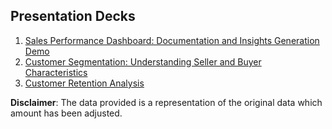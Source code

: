 ## Presentation Decks

1. [Sales Performance Dashboard: Documentation and Insights Generation Demo](https://docs.google.com/presentation/d/13T6KiZi6NX5FVsSbd1xmHICup-zOtvDbsWYj8M7Ir0Y/edit?usp=sharing)
2. [Customer Segmentation: Understanding Seller and Buyer Characteristics](https://docs.google.com/presentation/d/10iVlLZvmqyUgvfHouQRtzATwglO94ZJrPTPnyoi1zIc/edit?usp=sharing)
3. [Customer Retention Analysis](https://www.canva.com/design/DAGFG0Zcxqk/RdtIQZePYMr09KqFRTh3ew/view?utm_content=DAGFG0Zcxqk&utm_campaign=designshare&utm_medium=link&utm_source=editor)

**Disclaimer**: The data provided is a representation of the original data which amount has been adjusted.
